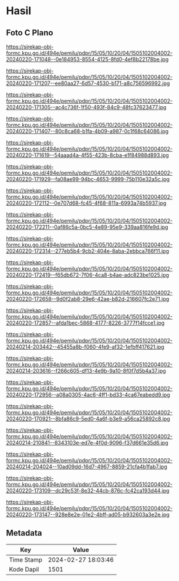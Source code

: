 # Hasil

## Foto C Plano

https://sirekap-obj-formc.kpu.go.id/494e/pemilu/pdpr/15/05/10/20/04/1505102004002-20240220-171048--0e184953-8554-4125-8fd0-4ef8b22178be.jpg

https://sirekap-obj-formc.kpu.go.id/494e/pemilu/pdpr/15/05/10/20/04/1505102004002-20240220-171207--ee80aa27-6d57-4530-b171-a8c756596992.jpg

https://sirekap-obj-formc.kpu.go.id/494e/pemilu/pdpr/15/05/10/20/04/1505102004002-20240220-171305--ac4c736f-1f50-493f-84c9-48fc37623477.jpg

https://sirekap-obj-formc.kpu.go.id/494e/pemilu/pdpr/15/05/10/20/04/1505102004002-20240220-171407--80c8ca68-b1fa-4b09-a987-0c1f68c64086.jpg

https://sirekap-obj-formc.kpu.go.id/494e/pemilu/pdpr/15/05/10/20/04/1505102004002-20240220-171619--54aaad4a-4f55-423b-8cba-e1f84988d893.jpg

https://sirekap-obj-formc.kpu.go.id/494e/pemilu/pdpr/15/05/10/20/04/1505102004002-20240220-171929--fa08ae99-94bc-4653-9999-75b110e32a5c.jpg

https://sirekap-obj-formc.kpu.go.id/494e/pemilu/pdpr/15/05/10/20/04/1505102004002-20240220-172112--0e707d68-fc45-4f68-811a-6993a74b5937.jpg

https://sirekap-obj-formc.kpu.go.id/494e/pemilu/pdpr/15/05/10/20/04/1505102004002-20240220-172211--0af86c5a-0bc5-4e89-95e9-339aa816fe9d.jpg

https://sirekap-obj-formc.kpu.go.id/494e/pemilu/pdpr/15/05/10/20/04/1505102004002-20240220-172314--277eb5b4-9cb2-404e-8aba-2ebbca766f11.jpg

https://sirekap-obj-formc.kpu.go.id/494e/pemilu/pdpr/15/05/10/20/04/1505102004002-20240220-172419--f65db672-7f06-4ca8-b4ae-adc823be1025.jpg

https://sirekap-obj-formc.kpu.go.id/494e/pemilu/pdpr/15/05/10/20/04/1505102004002-20240220-172658--9d0f2ab8-29e6-42ae-b82d-216607fc2e71.jpg

https://sirekap-obj-formc.kpu.go.id/494e/pemilu/pdpr/15/05/10/20/04/1505102004002-20240220-172857--afda1bec-5868-4177-8226-3777f14fcce1.jpg

https://sirekap-obj-formc.kpu.go.id/494e/pemilu/pdpr/15/05/10/20/04/1505102004002-20240214-203442--45455a8b-f060-4fe9-af32-1efbff417621.jpg

https://sirekap-obj-formc.kpu.go.id/494e/pemilu/pdpr/15/05/10/20/04/1505102004002-20240214-203616--f266c605-df13-4e9b-9a10-8f0f7d5b4a37.jpg

https://sirekap-obj-formc.kpu.go.id/494e/pemilu/pdpr/15/05/10/20/04/1505102004002-20240220-172956--a08a0305-4ac6-4ff1-bd33-4ca67eabedd9.jpg

https://sirekap-obj-formc.kpu.go.id/494e/pemilu/pdpr/15/05/10/20/04/1505102004002-20240220-170921--8bfa86c9-5ed0-4a6f-b3e9-a56ca25892c8.jpg

https://sirekap-obj-formc.kpu.go.id/494e/pemilu/pdpr/15/05/10/20/04/1505102004002-20240214-210841--8343103e-ed7e-4f0d-9096-f37d661e35d6.jpg

https://sirekap-obj-formc.kpu.go.id/494e/pemilu/pdpr/15/05/10/20/04/1505102004002-20240214-204024--10ad09dd-16d7-4967-8859-21cfa4b1fab7.jpg

https://sirekap-obj-formc.kpu.go.id/494e/pemilu/pdpr/15/05/10/20/04/1505102004002-20240220-173109--dc29c53f-8e32-44cb-876c-fc42ca193d44.jpg

https://sirekap-obj-formc.kpu.go.id/494e/pemilu/pdpr/15/05/10/20/04/1505102004002-20240220-173147--928e8e2e-01e2-4bff-ad05-b932603a3e2e.jpg


## Metadata

| Key        | Value               |
| ---------- | ------------------- |
| Time Stamp | 2024-02-27 18:03:46 |
| Kode Dapil | 1501                |



